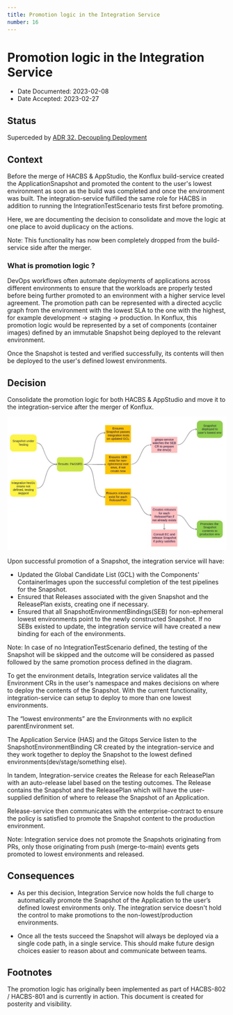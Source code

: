 ```yaml
---
title: Promotion logic in the Integration Service
number: 16
---
```

# Promotion logic in the Integration Service

* Date Documented: 2023-02-08
* Date Accepted: 2023-02-27

## Status

Superceded by [ADR 32. Decoupling Deployment](0032-decoupling-deployment.html)

## Context

Before the merge of HACBS & AppStudio, the Konflux build-service created the
ApplicationSnapshot and promoted the content to the user's lowest environment as soon as
the build was completed and once the environment was built.
The integration-service fulfilled the same role for HACBS in addition to running the
IntegrationTestScenario tests first before promoting.

Here, we are documenting the decision to consolidate and move the logic at one place to avoid duplicacy
on the actions.

Note: This functionality has now been completely dropped from the build-service side after the merger.

### What is promotion logic ?

DevOps workflows often automate deployments of applications across different environments to ensure
that the workloads are properly tested before being further promoted to an environment with a higher
service level agreement.
The promotion path can be represented with a directed acyclic graph from the environment with the
lowest SLA to the one with the highest, for example development -> staging -> production.
In Konflux, this promotion logic would be represented by a set of components (container images) defined by
an immutable Snapshot being deployed to the relevant environment.

Once the Snapshot is tested and verified successfully, its contents will then be deployed to the user's defined
lowest environments.

## Decision

Consolidate the promotion logic for both HACBS & AppStudio and move it to the integration-service after
the merger of Konflux.

![](../diagrams/ADR-0016/promotion-logic.jpg)

Upon successful promotion of a Snapshot, the integration service will have:

* Updated the Global Candidate List (GCL) with the Components' ContainerImages upon the successful completion
  of the test pipelines for the Snapshot.
* Ensured that Releases associated with the given Snapshot and the ReleasePlan exists, creating one if necessary.
* Ensured that all SnapshotEnvironmentBindings(SEB) for non-ephemeral lowest environments point to the
  newly constructed Snapshot. If no SEBs existed to update, the integration service will have created a new binding
  for each of the environments.

Note: In case of no IntegrationTestScenario defined, the testing of the Snapshot will be skipped and the
outcome will be considered as passed followed by the same promotion process defined in the diagram.

To get the environment details, Integration service validates all the Environment CRs in the user's namespace
and makes decisions on where to deploy the contents of the Snapshot.
With the current functionality, integration-service can setup to deploy to more than one lowest environments.

The “lowest environments” are the Environments with no explicit parentEnvironment set.

The Application Service (HAS) and the Gitops Service listen to the SnapshotEnvironmentBinding CR created by the
integration-service and they work together to deploy the Snapshot to the lowest defined environments(dev/stage/something else).

In tandem, Integration-service creates the Release for each ReleasePlan with an auto-release label based on the
testing outcomes.
The Release contains the Snapshot and the ReleasePlan which will have the user-supplied definition of where to
release the Snapshot of an Application.

Release-service then communicates with the enterprise-contract to ensure the policy is satisfied to promote
the Snapshot content to the production environment.

Note: Integration service does not promote the Snapshots originating from PRs, only those originating from
push (merge-to-main) events gets promoted to lowest environments and released.


## Consequences

* As per this decision, Integration Service now holds the full charge to automatically promote the Snapshot of the
  Application to the user’s defined lowest environments only.
  The integration service doesn't hold the control to make promotions to the non-lowest/production environments.

* Once all the tests succeed the Snapshot will always be deployed via a single code path, in a single service.
  This should make future design choices easier to reason about and communicate between teams.


## Footnotes

The promotion logic has originally been implemented as part of HACBS-802 / HACBS-801 and is currently in action.
This document is created for posterity and visibility.

[parentEnvironment]: https://github.com/redhat-appstudio/application-api/blob/5f554103549049bf02c1e344a13f0711081df6a1/api/v1alpha1/environment_types.go#L36-L39
[Global Candidate List]: ../architecture/integration-service.html
[HACBS-802]: https://issues.redhat.com/browse/HACBS-802
[HACBS-801]: https://issues.redhat.com/browse/HACBS-801
